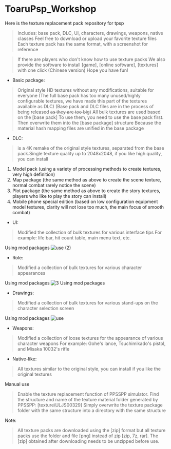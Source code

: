 # ToaruPsp_Workshop
Here is the texture replacement pack repository for tpsp
> Includes: base pack, DLC, UI, characters, drawings, weapons, native classes
Feel free to download or upload your favorite texture files
Each texture pack has the same format, with a screenshot for reference

> If there are players who don't know how to use texture packs
We also provide the software to install [game], [online software], [textures] with one click (Chinese version)
Hope you have fun!


* Basic package:
> Original style HD textures without any modifications, suitable for everyone
(The full base pack has too many unused/highly configurable textures, we have made this part of the textures available as DLC)
(Base pack and DLC files are in the process of being released ~~as they are too big~~)
> All bulk textures are used based on the [base pack]
To use them, you need to use the base pack first.
Then overwrite them into the [base package] structure
Because the material hash mapping files are unified in the base package

* DLC:
> is a 4K remake of the original style textures, separated from the base pack.Single texture quality up to 2048x2048, if you like high quality, you can install
1. Model pack     (using a variety of processing methods to create textures, very high definition)
2. Map package    (the same method as above to create the scene texture, normal combat rarely notice the scene)
3. Plot package   (the same method as above to create the story textures, players who like to play the story can install)
4. Mobile phone special edition   (based on low configuration equipment model textures, clarity will not lose too much, the main focus of smooth combat)

* UI:
> Modified the collection of bulk textures for various interface tips
For example: life bar, hit count table, main menu text, etc.

Using mod packages
![use (2)](https://user-images.githubusercontent.com/84516878/224704101-77a0b5dd-dc3b-46ea-9767-b43bc3490c64.png)


* Role:
> Modified a collection of bulk textures for various character appearances

Using mod packages
![3 Using mod packages](https://user-images.githubusercontent.com/74826767/221359337-f7189b72-c4ef-4d63-8874-3778c8ea09fd.png)

* Drawings:
> Modified a collection of bulk textures for various stand-ups on the character selection screen

Using mod packages
![use](https://user-images.githubusercontent.com/84516878/224704159-45e0da97-6e7f-4847-8dd8-bfa293a85705.png)


* Weapons:
> Modified a collection of loose textures for the appearance of various character weapons
For example: Gohe's lance, Tsuchimikado's pistol, and Misaka 10032's rifle

* Native-like:
> All textures similar to the original style, you can install if you like the original textures


Manual use
> Enable the texture replacement function of PPSSPP simulator.
Find the structure and name of the texture material folder generated by PPSSPP: [texture\ULJS00329]
Simply overwrite the texture package folder with the same structure into a directory with the same structure

Note:
> All texture packs are downloaded using the [zip] format
but all texture packs use the folder and file [png]
instead of zip [zip, 7z, rar].
The [zip] obtained after downloading needs to be unzipped before use.

